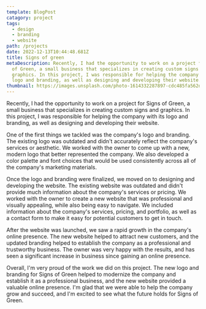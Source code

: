```yaml
---
template: BlogPost
catagory: project
tags:
  - design
  - branding
  - website
path: /projects
date: 2022-12-13T10:44:48.681Z
title: Signs of green
metaDescription: Recently, I had the opportunity to work on a project for Signs
  of Green, a small business that specializes in creating custom signs and
  graphics. In this project, I was responsible for helping the company with its
  logo and branding, as well as designing and developing their website.
thumbnail: https://images.unsplash.com/photo-1614332287897-cdc485fa562d?ixlib=rb-4.0.3&ixid=MnwxMjA3fDB8MHxwaG90by1wYWdlfHx8fGVufDB8fHx8&auto=format&fit=crop&w=1170&q=80
---
```

<!--StartFragment-->

Recently, I had the opportunity to work on a project for Signs of Green, a small business that specializes in creating custom signs and graphics. In this project, I was responsible for helping the company with its logo and branding, as well as designing and developing their website.

One of the first things we tackled was the company's logo and branding. The existing logo was outdated and didn't accurately reflect the company's services or aesthetic. We worked with the owner to come up with a new, modern logo that better represented the company. We also developed a color palette and font choices that would be used consistently across all of the company's marketing materials.

Once the logo and branding were finalized, we moved on to designing and developing the website. The existing website was outdated and didn't provide much information about the company's services or pricing. We worked with the owner to create a new website that was professional and visually appealing, while also being easy to navigate. We included information about the company's services, pricing, and portfolio, as well as a contact form to make it easy for potential customers to get in touch.

After the website was launched, we saw a rapid growth in the company's online presence. The new website helped to attract new customers, and the updated branding helped to establish the company as a professional and trustworthy business. The owner was very happy with the results, and has seen a significant increase in business since gaining an online presence.

Overall, I'm very proud of the work we did on this project. The new logo and branding for Signs of Green helped to modernize the company and establish it as a professional business, and the new website provided a valuable online presence. I'm glad that we were able to help the company grow and succeed, and I'm excited to see what the future holds for Signs of Green.

<!--EndFragment-->